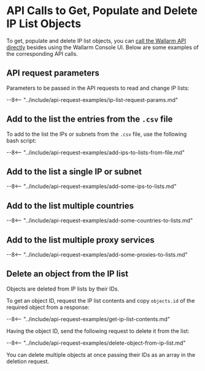 [access-wallarm-api-docs]: ../../api/overview.md#your-own-client
[application-docs]:        ../settings/applications.md

# API Calls to Get, Populate and Delete IP List Objects

To get, populate and delete IP list objects, you can [call the Wallarm API directly](../../api/overview.md) besides using the Wallarm Console UI. Below are some examples of the corresponding API calls.

## API request parameters

Parameters to be passed in the API requests to read and change IP lists:

--8<-- "../include/api-request-examples/ip-list-request-params.md"

## Add to the list the entries from the `.csv` file

To add to the list the IPs or subnets from the `.csv` file, use the following bash script:

--8<-- "../include/api-request-examples/add-ips-to-lists-from-file.md"

## Add to the list a single IP or subnet

--8<-- "../include/api-request-examples/add-some-ips-to-lists.md"

## Add to the list multiple countries

--8<-- "../include/api-request-examples/add-some-countries-to-lists.md"

## Add to the list multiple proxy services

--8<-- "../include/api-request-examples/add-some-proxies-to-lists.md"

## Delete an object from the IP list

Objects are deleted from IP lists by their IDs.

To get an object ID, request the IP list contents and copy `objects.id` of the required object from a response:

--8<-- "../include/api-request-examples/get-ip-list-contents.md"

Having the object ID, send the following request to delete it from the list:

--8<-- "../include/api-request-examples/delete-object-from-ip-list.md"

You can delete multiple objects at once passing their IDs as an array in the deletion request.